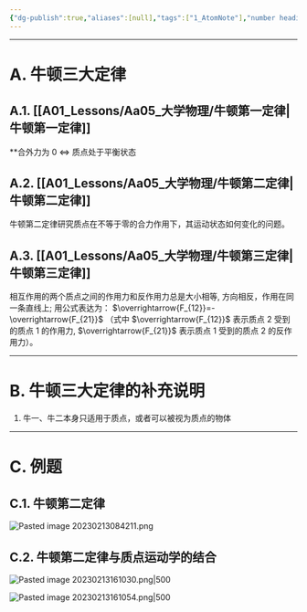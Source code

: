 ```yaml
---
{"dg-publish":true,"aliases":[null],"tags":["1_AtomNote"],"number headings":"auto, first-level 1, max 6, A.1.","Created-Date":"2022-12-26 08:34:11","Modified-Date":"2024-04-18 11:53:28","permalink":"/A01_Lessons/Aa05_大学物理/牛顿运动定律/","dgPassFrontmatter":true}
---
```




---

# A. 牛顿三大定律

## A.1. [[A01_Lessons/Aa05_大学物理/牛顿第一定律\|牛顿第一定律]]

**合外力为 0 $\Leftrightarrow$ 质点处于平衡状态


## A.2. [[A01_Lessons/Aa05_大学物理/牛顿第二定律\|牛顿第二定律]]

牛顿第二定律研究质点在不等于零的合力作用下，其运动状态如何变化的问题。


## A.3. [[A01_Lessons/Aa05_大学物理/牛顿第三定律\|牛顿第三定律]]
相互作用的两个质点之间的作用力和反作用力总是大小相等, 方向相反，作用在同一条直线上;
用公式表达为： $\overrightarrow{F_{12}}=-\overrightarrow{F_{21}}$ （式中 $\overrightarrow{F_{12}}$ 表示质点 2 受到的质点 1 的作用力, $\overrightarrow{F_{21}}$ 表示质点 1 受到的质点 2 的反作用力）。



---

# B. 牛顿三大定律的补充说明

1. 牛一、牛二本身只适用于质点，或者可以被视为质点的物体







---


# C. 例题


## C.1. 牛顿第二定律


![Pasted image 20230213084211.png](/img/user/Z02_ObFiles/Attachments/Pasted%20image%2020230213084211.png)





## C.2. 牛顿第二定律与质点运动学的结合

![Pasted image 20230213161030.png|500](/img/user/Z02_ObFiles/Attachments/Pasted%20image%2020230213161030.png)




![Pasted image 20230213161054.png|500](/img/user/Z02_ObFiles/Attachments/Pasted%20image%2020230213161054.png)


